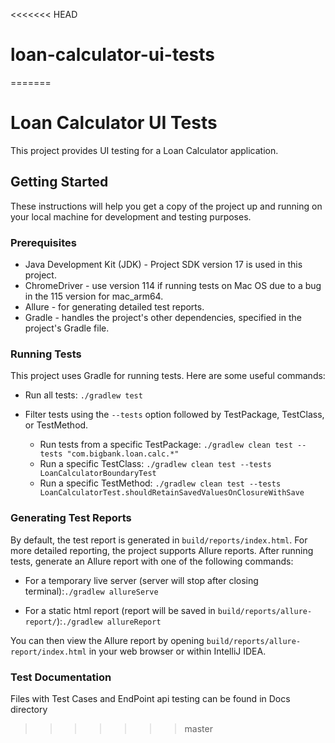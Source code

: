 <<<<<<< HEAD
# loan-calculator-ui-tests
=======
# Loan Calculator UI Tests

This project provides UI testing for a Loan Calculator application. 

## Getting Started

These instructions will help you get a copy of the project up and running on your local machine for development and testing purposes.

### Prerequisites
- Java Development Kit (JDK) - Project SDK version 17 is used in this project.
- ChromeDriver - use version 114 if running tests on Mac OS due to a bug in the 115 version for mac_arm64.
- Allure - for generating detailed test reports.
- Gradle - handles the project's other dependencies, specified in the project's Gradle file.


### Running Tests
This project uses Gradle for running tests. Here are some useful commands:

- Run all tests:
`./gradlew test`

- Filter tests using the `--tests` option followed by TestPackage, TestClass, or TestMethod.

  - Run tests from a specific TestPackage: `./gradlew clean test --tests "com.bigbank.loan.calc.*"`
  - Run a specific TestClass: `./gradlew clean test --tests LoanCalculatorBoundaryTest `
  - Run a specific TestMethod: `./gradlew clean test --tests LoanCalculatorTest.shouldRetainSavedValuesOnClosureWithSave`


### Generating Test Reports
By default, the test report is generated in `build/reports/index.html`. For more detailed reporting, the project supports Allure reports. After running tests, generate an Allure report with one of the following commands:

- For a temporary live server (server will stop after closing terminal):`./gradlew allureServe`

- For a static html report (report will be saved in `build/reports/allure-report/`):`./gradlew allureReport`

You can then view the Allure report by opening `build/reports/allure-report/index.html` in your web browser or within IntelliJ IDEA.


### Test Documentation
Files with Test Cases and EndPoint api testing can be found in Docs directory
>>>>>>> master

